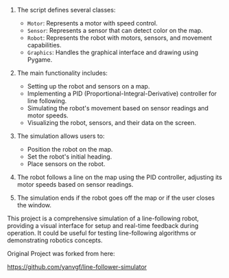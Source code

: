 
1. The script defines several classes:
   - `Motor`: Represents a motor with speed control.
   - `Sensor`: Represents a sensor that can detect color on the map.
   - `Robot`: Represents the robot with motors, sensors, and movement capabilities.
   - `Graphics`: Handles the graphical interface and drawing using Pygame.

2. The main functionality includes:
   - Setting up the robot and sensors on a map.
   - Implementing a PID (Proportional-Integral-Derivative) controller for line following.
   - Simulating the robot's movement based on sensor readings and motor speeds.
   - Visualizing the robot, sensors, and their data on the screen.

3. The simulation allows users to:
   - Position the robot on the map.
   - Set the robot's initial heading.
   - Place sensors on the robot.

4. The robot follows a line on the map using the PID controller, adjusting its motor speeds based on sensor readings.

5. The simulation ends if the robot goes off the map or if the user closes the window.

This project is a comprehensive simulation of a line-following robot, providing a visual interface for setup and real-time feedback during operation. It could be useful for testing line-following algorithms or demonstrating robotics concepts.

Original Project was forked from here:

https://github.com/yanvgf/line-follower-simulator

